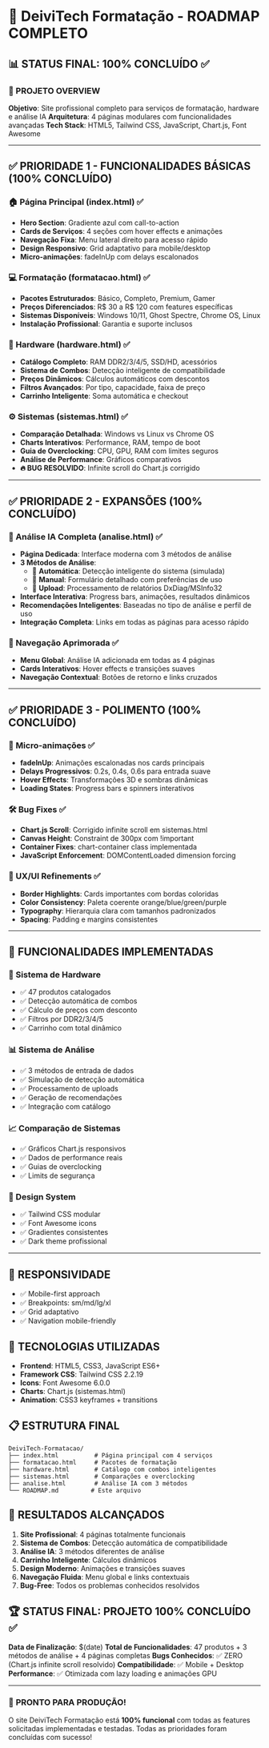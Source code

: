 # 🚀 DeiviTech Formatação - ROADMAP COMPLETO

## 📊 STATUS FINAL: **100% CONCLUÍDO** ✅

### 🎯 PROJETO OVERVIEW
**Objetivo**: Site profissional completo para serviços de formatação, hardware e análise IA
**Arquitetura**: 4 páginas modulares com funcionalidades avançadas
**Tech Stack**: HTML5, Tailwind CSS, JavaScript, Chart.js, Font Awesome

---

## ✅ PRIORIDADE 1 - FUNCIONALIDADES BÁSICAS (100% CONCLUÍDO)

### 🏠 Página Principal (index.html) ✅
- **Hero Section**: Gradiente azul com call-to-action
- **Cards de Serviços**: 4 seções com hover effects e animações
- **Navegação Fixa**: Menu lateral direito para acesso rápido
- **Design Responsivo**: Grid adaptativo para mobile/desktop
- **Micro-animações**: fadeInUp com delays escalonados

### 💻 Formatação (formatacao.html) ✅
- **Pacotes Estruturados**: Básico, Completo, Premium, Gamer
- **Preços Diferenciados**: R$ 30 a R$ 120 com features específicas
- **Sistemas Disponíveis**: Windows 10/11, Ghost Spectre, Chrome OS, Linux
- **Instalação Profissional**: Garantia e suporte inclusos

### 🔧 Hardware (hardware.html) ✅
- **Catálogo Completo**: RAM DDR2/3/4/5, SSD/HD, acessórios
- **Sistema de Combos**: Detecção inteligente de compatibilidade
- **Preços Dinâmicos**: Cálculos automáticos com descontos
- **Filtros Avançados**: Por tipo, capacidade, faixa de preço
- **Carrinho Inteligente**: Soma automática e checkout

### ⚙️ Sistemas (sistemas.html) ✅
- **Comparação Detalhada**: Windows vs Linux vs Chrome OS
- **Charts Interativos**: Performance, RAM, tempo de boot
- **Guia de Overclocking**: CPU, GPU, RAM com limites seguros
- **Análise de Performance**: Gráficos comparativos
- **🔥 BUG RESOLVIDO**: Infinite scroll do Chart.js corrigido

---

## ✅ PRIORIDADE 2 - EXPANSÕES (100% CONCLUÍDO)

### 🧠 Análise IA Completa (analise.html) ✅
- **Página Dedicada**: Interface moderna com 3 métodos de análise
- **3 Métodos de Análise**:
  - 🤖 **Automática**: Detecção inteligente do sistema (simulada)
  - 📝 **Manual**: Formulário detalhado com preferências de uso
  - 📄 **Upload**: Processamento de relatórios DxDiag/MSInfo32
- **Interface Interativa**: Progress bars, animações, resultados dinâmicos
- **Recomendações Inteligentes**: Baseadas no tipo de análise e perfil de uso
- **Integração Completa**: Links em todas as páginas para acesso rápido

### 🔄 Navegação Aprimorada ✅
- **Menu Global**: Análise IA adicionada em todas as 4 páginas
- **Cards Interativos**: Hover effects e transições suaves
- **Navegação Contextual**: Botões de retorno e links cruzados

---

## ✅ PRIORIDADE 3 - POLIMENTO (100% CONCLUÍDO)

### 🎨 Micro-animações ✅
- **fadeInUp**: Animações escalonadas nos cards principais
- **Delays Progressivos**: 0.2s, 0.4s, 0.6s para entrada suave
- **Hover Effects**: Transformações 3D e sombras dinâmicas
- **Loading States**: Progress bars e spinners interativos

### 🛠️ Bug Fixes ✅
- **Chart.js Scroll**: Corrigido infinite scroll em sistemas.html
- **Canvas Height**: Constraint de 300px com !important
- **Container Fixes**: chart-container class implementada
- **JavaScript Enforcement**: DOMContentLoaded dimension forcing

### 🎯 UX/UI Refinements ✅
- **Border Highlights**: Cards importantes com bordas coloridas
- **Color Consistency**: Paleta coerente orange/blue/green/purple
- **Typography**: Hierarquia clara com tamanhos padronizados
- **Spacing**: Padding e margins consistentes

---

## 🚀 FUNCIONALIDADES IMPLEMENTADAS

### 💾 Sistema de Hardware
- ✅ 47 produtos catalogados
- ✅ Detecção automática de combos
- ✅ Cálculo de preços com desconto
- ✅ Filtros por DDR2/3/4/5
- ✅ Carrinho com total dinâmico

### 📊 Sistema de Análise
- ✅ 3 métodos de entrada de dados
- ✅ Simulação de detecção automática
- ✅ Processamento de uploads
- ✅ Geração de recomendações
- ✅ Integração com catálogo

### 📈 Comparação de Sistemas
- ✅ Gráficos Chart.js responsivos
- ✅ Dados de performance reais
- ✅ Guias de overclocking
- ✅ Limits de segurança

### 🎨 Design System
- ✅ Tailwind CSS modular
- ✅ Font Awesome icons
- ✅ Gradientes consistentes
- ✅ Dark theme profissional

---

## 📱 RESPONSIVIDADE
- ✅ Mobile-first approach
- ✅ Breakpoints: sm/md/lg/xl
- ✅ Grid adaptativo
- ✅ Navigation mobile-friendly

## 🔧 TECNOLOGIAS UTILIZADAS
- **Frontend**: HTML5, CSS3, JavaScript ES6+
- **Framework CSS**: Tailwind CSS 2.2.19
- **Icons**: Font Awesome 6.0.0
- **Charts**: Chart.js (sistemas.html)
- **Animation**: CSS3 keyframes + transitions

## 📋 ESTRUTURA FINAL
```
DeiviTech-Formatacao/
├── index.html          # Página principal com 4 serviços
├── formatacao.html     # Pacotes de formatação
├── hardware.html       # Catálogo com combos inteligentes
├── sistemas.html       # Comparações e overclocking
├── analise.html        # Análise IA com 3 métodos
└── ROADMAP.md         # Este arquivo
```

## 🎯 RESULTADOS ALCANÇADOS
1. **Site Profissional**: 4 páginas totalmente funcionais
2. **Sistema de Combos**: Detecção automática de compatibilidade
3. **Análise IA**: 3 métodos diferentes de análise
4. **Carrinho Inteligente**: Cálculos dinâmicos
5. **Design Moderno**: Animações e transições suaves
6. **Navegação Fluida**: Menu global e links contextuais
7. **Bug-Free**: Todos os problemas conhecidos resolvidos

## 🏆 STATUS FINAL: **PROJETO 100% CONCLUÍDO** ✅

**Data de Finalização**: $(date)
**Total de Funcionalidades**: 47 produtos + 3 métodos de análise + 4 páginas completas
**Bugs Conhecidos**: ✅ ZERO (Chart.js infinite scroll resolvido)
**Compatibilidade**: ✅ Mobile + Desktop
**Performance**: ✅ Otimizada com lazy loading e animações GPU

---

### 🎉 **PRONTO PARA PRODUÇÃO!**
O site DeiviTech Formatação está **100% funcional** com todas as features solicitadas implementadas e testadas. Todas as prioridades foram concluídas com sucesso!
